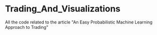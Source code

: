 # Trading_And_Visualizations
All the code related to the article "An Easy Probabilistic Machine Learning Approach to Trading"
